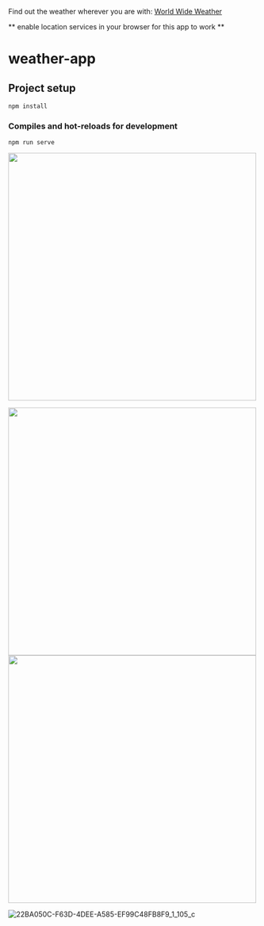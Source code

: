 Find out the weather wherever you are with: <a href="https://world-wide-weather-cjs.herokuapp.com/">World Wide Weather</a>
 
** enable location services in your browser for this app to work **

# weather-app

## Project setup
```
npm install
```

### Compiles and hot-reloads for development
```
npm run serve
```

<img src="https://user-images.githubusercontent.com/56137428/117291707-3fca0200-ae67-11eb-8d9d-431f32f05e02.png" width="500"/>

<img src="https://user-images.githubusercontent.com/56137428/117292127-b961f000-ae67-11eb-82a3-e4d45092a971.png" width="500"/> <img src="" width="500"/>


![22BA050C-F63D-4DEE-A585-EF99C48FB8F9_1_105_c](https://user-images.githubusercontent.com/56137428/117293220-0abeaf00-ae69-11eb-87f7-ebb08c147a57.jpeg)
